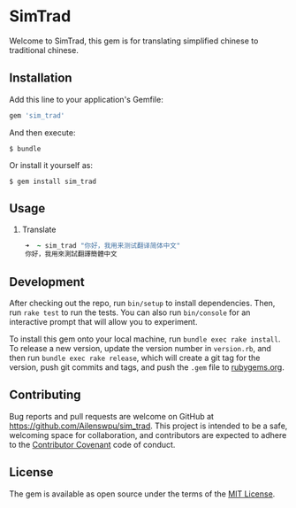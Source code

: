 # SimTrad
Welcome to SimTrad, this gem is for translating simplified chinese to traditional chinese.
## Installation

Add this line to your application's Gemfile:

```ruby
gem 'sim_trad'
```

And then execute:

    $ bundle

Or install it yourself as:

    $ gem install sim_trad

## Usage

1. Translate 
```ruby
    ➜  ~ sim_trad "你好，我用来测试翻译简体中文"  
    你好，我用來測試翻譯簡體中文
```
## Development

After checking out the repo, run `bin/setup` to install dependencies. Then, run `rake test` to run the tests. You can also run `bin/console` for an interactive prompt that will allow you to experiment.

To install this gem onto your local machine, run `bundle exec rake install`. To release a new version, update the version number in `version.rb`, and then run `bundle exec rake release`, which will create a git tag for the version, push git commits and tags, and push the `.gem` file to [rubygems.org](https://rubygems.org).

## Contributing

Bug reports and pull requests are welcome on GitHub at https://github.com/Ailenswpu/sim_trad. This project is intended to be a safe, welcoming space for collaboration, and contributors are expected to adhere to the [Contributor Covenant](http://contributor-covenant.org) code of conduct.


## License

The gem is available as open source under the terms of the [MIT License](http://opensource.org/licenses/MIT).

